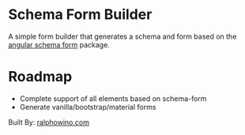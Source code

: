 # Schema Form Builder

A simple form builder that generates a schema and form based on the [angular schema form](http://schemaform.io) package.


# Roadmap

- Complete support of all elements based on schema-form
- Generate vanilla/bootstrap/material forms

Built By: [ralphowino.com](http://ralphowino.com)